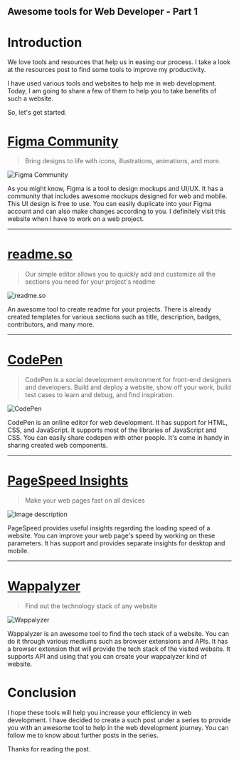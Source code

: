 ## Awesome tools for Web Developer - Part 1

# Introduction

We love tools and resources that help us in easing our process. I take a look at the resources post to find some tools to improve my productivity. 

I have used various tools and websites to help me in web development. Today, I am going to share a few of them to help you to take benefits of such a website.

So, let's get started.

# [Figma Community](https://www.figma.com/community)

> Bring designs to life with icons, illustrations, animations, and more.

![Figma Community](https://cdn.hashnode.com/res/hashnode/image/upload/v1663070561895/lAWWhvFVq.png)
 
As you might know, Figma is a tool to design mockups and UI/UX. It has a community that includes awesome mockups designed for web and mobile. This UI design is free to use. You can easily duplicate into your Figma account and can also make changes according to you. I definitely visit this website when I have to work on a web project. 

---

# [readme.so](https://readme.so/)

> Our simple editor allows you to quickly add and customize all the sections you need for your project's readme

![readme.so](https://cdn.hashnode.com/res/hashnode/image/upload/v1663070564476/GNHhi7L_L.png)
 
An awesome tool to create readme for your projects. There is already created templates for various sections such as title, description, badges, contributors, and many more. 

---

# [CodePen](https://codepen.com/)

> CodePen is a social development environment for front-end designers and developers. Build and deploy a website, show off your work, build test cases to learn and debug, and find inspiration.

![CodePen](https://cdn.hashnode.com/res/hashnode/image/upload/v1663070567250/0UyjIvhze.png)

CodePen is an online editor for web development. It has support for HTML, CSS, and JavaScript. It supports most of the libraries of JavaScript and CSS. You can easily share codepen with other people. It's come in handy in sharing created web components.

---

# [PageSpeed Insights](https://pagespeed.web.dev/) 

> Make your web pages fast on all devices

![Image description](https://cdn.hashnode.com/res/hashnode/image/upload/v1663070568906/QdKSthSbJ.png)
 

PageSpeed provides useful insights regarding the loading speed of a website. You can improve your web page's speed by working on these parameters. It has support and provides separate insights for desktop and mobile.

---

# [Wappalyzer](https://www.wappalyzer.com/)

> Find out the technology stack of any website

![Wappalyzer](https://cdn.hashnode.com/res/hashnode/image/upload/v1663070570840/BlHMLbf8e.png)
 
Wappalyzer is an awesome tool to find the tech stack of a website. You can do it through various mediums such as browser extensions and APIs. It has a browser extension that will provide the tech stack of the visited website. It supports API and using that you can create your wappalyzer kind of website. 

# Conclusion

I hope these tools will help you increase your efficiency in web development. I have decided to create a such post under a series to provide you with an awesome tool to help in the web development journey. You can follow me to know about further posts in the series.

Thanks for reading the post. 